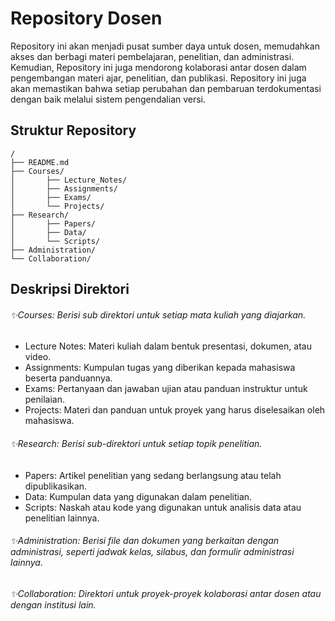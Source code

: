 # Repository Dosen
Repository ini akan menjadi pusat sumber daya untuk dosen, memudahkan akses dan berbagi materi pembelajaran, penelitian, dan administrasi. Kemudian, Repository ini juga mendorong kolaborasi antar dosen dalam pengembangan materi ajar, penelitian, dan publikasi. Repository ini juga akan memastikan bahwa setiap perubahan dan pembaruan terdokumentasi dengan baik melalui sistem pengendalian versi.

## Struktur Repository
```
/
├── README.md
├── Courses/
│       ├── Lecture_Notes/
│       ├── Assignments/
│       ├── Exams/
│       └── Projects/
├── Research/
│       ├── Papers/
│       ├── Data/
│       └── Scripts/
├── Administration/
└── Collaboration/
```

## Deskripsi Direktori
###### ✨Courses: Berisi sub direktori untuk setiap mata kuliah yang diajarkan.
- Lecture Notes: Materi kuliah dalam bentuk presentasi, dokumen, atau video.
- Assignments: Kumpulan tugas yang diberikan kepada mahasiswa beserta panduannya.
- Exams: Pertanyaan dan jawaban ujian atau panduan instruktur untuk penilaian.
- Projects: Materi dan panduan untuk proyek yang harus diselesaikan oleh mahasiswa.

###### ✨Research: Berisi sub-direktori untuk setiap topik penelitian.
- Papers: Artikel penelitian yang sedang berlangsung atau telah dipublikasikan.
- Data: Kumpulan data yang digunakan dalam penelitian.
- Scripts: Naskah atau kode yang digunakan untuk analisis data atau penelitian lainnya.

###### ✨Administration: Berisi file dan dokumen yang berkaitan dengan administrasi, seperti jadwak kelas, silabus, dan formulir administrasi lainnya.
###### ✨Collaboration: Direktori untuk proyek-proyek kolaborasi antar dosen atau dengan institusi lain.


